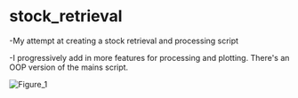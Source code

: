 # stock_retrieval
-My attempt at creating a stock retrieval and processing script

-I progressively add in more features for processing and plotting. There's an OOP version of the mains script.

![Figure_1](https://user-images.githubusercontent.com/42925677/126869513-528781f5-75e1-4705-b9d0-0f7ceb49eb6f.png)
